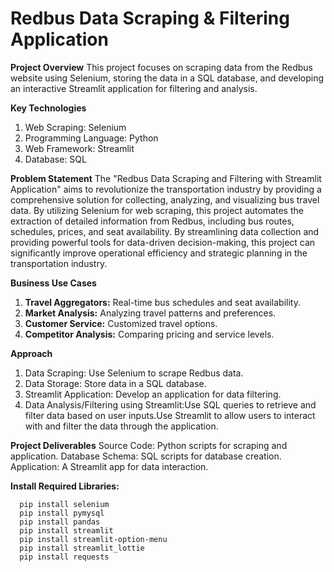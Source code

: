 # Redbus Data Scraping & Filtering Application
**Project Overview**
This project focuses on scraping data from the Redbus website using Selenium, storing the data in a SQL database, and developing an interactive Streamlit application for filtering and analysis.

**Key Technologies**
1. Web Scraping: Selenium
2. Programming Language: Python
3. Web Framework: Streamlit
4. Database: SQL

**Problem Statement**
The "Redbus Data Scraping and Filtering with Streamlit Application" aims to revolutionize the transportation industry by providing a comprehensive solution for collecting, analyzing, and visualizing bus travel data. By utilizing Selenium for web scraping, this project automates the extraction of detailed information from Redbus, including bus routes, schedules, prices, and seat availability. By streamlining data collection and providing powerful tools for data-driven decision-making, this project can significantly improve operational efficiency and strategic planning in the transportation industry.

**Business Use Cases**
1. **Travel Aggregators:** 
   Real-time bus schedules and seat availability.
2. **Market Analysis:** 
   Analyzing travel patterns and preferences.
3. **Customer Service:** 
   Customized travel options.
4. **Competitor Analysis:**
   Comparing pricing and service levels.

**Approach**
1. Data Scraping: Use Selenium to scrape Redbus data.
2. Data Storage: Store data in a SQL database.
3. Streamlit Application: Develop an application for data filtering.
4. Data Analysis/Filtering using Streamlit:Use SQL queries to retrieve and filter data based on user inputs.Use Streamlit to allow users to interact with and filter the data through the application.

**Project Deliverables**
Source Code: Python scripts for scraping and application.
Database Schema: SQL scripts for database creation.
Application: A Streamlit app for data interaction.

**Install Required Libraries:**

      pip install selenium
      pip install pymysql
      pip install pandas
      pip install streamlit
      pip install streamlit-option-menu
      pip install streamlit_lottie
      pip install requests  
      
